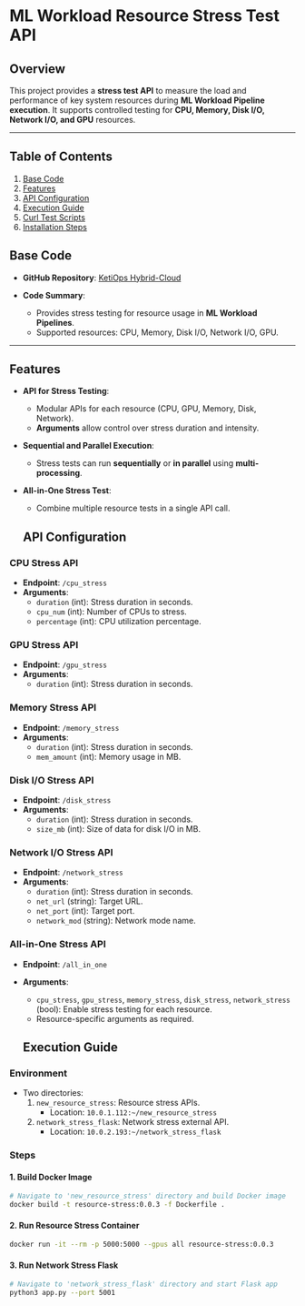 # **ML Workload Resource Stress Test API**

## **Overview**

This project provides a **stress test API** to measure the load and performance of key system resources during **ML Workload Pipeline execution**. It supports controlled testing for **CPU, Memory, Disk I/O, Network I/O, and GPU** resources.

---

## **Table of Contents**

1. [Base Code](#base-code)
2. [Features](#features)
3. [API Configuration](#api-configuration)
4. [Execution Guide](#execution-guide)
5. [Curl Test Scripts](#curl-test-scripts)
6. [Installation Steps](#installation-steps)

## **Base Code**

- **GitHub Repository**: [KetiOps Hybrid-Cloud](https://github.com/ketiops/Hybrid-Cloud/tree/main)

- **Code Summary**:
  - Provides stress testing for resource usage in **ML Workload Pipelines**.
  - Supported resources: CPU, Memory, Disk I/O, Network I/O, GPU.

---

## **Features**

- **API for Stress Testing**:
  - Modular APIs for each resource (CPU, GPU, Memory, Disk, Network).
  - **Arguments** allow control over stress duration and intensity.

- **Sequential and Parallel Execution**:
  - Stress tests can run **sequentially** or **in parallel** using **multi-processing**.

- **All-in-One Stress Test**:
  - Combine multiple resource tests in a single API call.

  ## **API Configuration**

### **CPU Stress API**
- **Endpoint**: `/cpu_stress`
- **Arguments**:
  - `duration` (int): Stress duration in seconds.
  - `cpu_num` (int): Number of CPUs to stress.
  - `percentage` (int): CPU utilization percentage.

### **GPU Stress API**
- **Endpoint**: `/gpu_stress`
- **Arguments**:
  - `duration` (int): Stress duration in seconds.

### **Memory Stress API**
- **Endpoint**: `/memory_stress`
- **Arguments**:
  - `duration` (int): Stress duration in seconds.
  - `mem_amount` (int): Memory usage in MB.

### **Disk I/O Stress API**
- **Endpoint**: `/disk_stress`
- **Arguments**:
  - `duration` (int): Stress duration in seconds.
  - `size_mb` (int): Size of data for disk I/O in MB.

### **Network I/O Stress API**
- **Endpoint**: `/network_stress`
- **Arguments**:
  - `duration` (int): Stress duration in seconds.
  - `net_url` (string): Target URL.
  - `net_port` (int): Target port.
  - `network_mod` (string): Network mode name.

### **All-in-One Stress API**
- **Endpoint**: `/all_in_one`
- **Arguments**:
  - `cpu_stress`, `gpu_stress`, `memory_stress`, `disk_stress`, `network_stress` (bool): Enable stress testing for each resource.
  - Resource-specific arguments as required.

  ## **Execution Guide**

### **Environment**

- Two directories:
  1. `new_resource_stress`: Resource stress APIs.
     - Location: `10.0.1.112:~/new_resource_stress`
  2. `network_stress_flask`: Network stress external API.
     - Location: `10.0.2.193:~/network_stress_flask`

### **Steps**

#### 1. **Build Docker Image**
```bash
# Navigate to 'new_resource_stress' directory and build Docker image
docker build -t resource-stress:0.0.3 -f Dockerfile .
```

#### 2. **Run Resource Stress Container**
```bash
docker run -it --rm -p 5000:5000 --gpus all resource-stress:0.0.3
```

#### 3. **Run Network Stress Flask**
```bash
# Navigate to 'network_stress_flask' directory and start Flask app
python3 app.py --port 5001
```